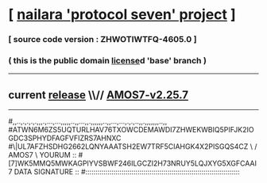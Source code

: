 
# [ [nailara 'protocol seven' project](http://nailara.network/) ]

### [ source code version : ZHWOTIWTFQ-4605.0 ]

### ( this is the public domain [license](../license)d 'base' branch )
---
## current [release](https://github.com/nailara-technologies/protocol-7/releases) \\\\// [AMOS7-v2.25.7](https://github.com/nailara-technologies/protocol-7/releases/tag/AMOS7-v2.25.7)
---

#,,..,.,.,.,.,,,.,...,...,,,,,..,,...,,.,,,,,,..,,...,...,.,.,..,,.,,,,,,,..,,
#ATWN6M6ZS5UQTURLHAV76TXOWCDEMAWDI7ZHWEKWBIQ5PIFJK2IOGDC3SPHYDFAGFVFIZRS7AHNXC
#\\\|UL7AFZHSDHG2662LQNYAAATSH2EW7TRF5CIAHGK4X2PISGQS4CZ \ / AMOS7 \ YOURUM ::
#\[7]WK5MMQ5MWKAGPIYVSBWF246ILGCZI2H73NRUY5LQJXYG5XGFCAAI 7  DATA SIGNATURE ::
#:::::::::::::::::::::::::::::::::::::::::::::::::::::::::::::::::::::::::::::
